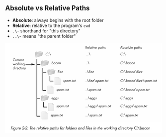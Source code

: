## Absolute vs Relative Paths
- **Absolute**: always begins with the root folder
- **Relative**: relative to the program's ``cwd``
- ``.\``- shorthand for "this directory"
- ``..\``- means "the parent folder"

![alt text](./images/image.png)